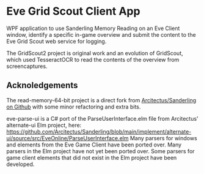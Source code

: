 # Eve Grid Scout Client App

WPF application to use Sanderling Memory Reading on an Eve Client window, identify a specific in-game overview and submit the content to the Eve Grid Scout web service for logging.

The GridScout2 project is original work and an evolution of GridScout, which used TesseractOCR to read the contents of the overview from screencaptures.

## Acknoledgements

The read-memory-64-bit project is a direct fork from [Arcitectus/Sanderling on Github](https://github.com/Arcitectus/Sanderling/tree/main/implement/read-memory-64-bit) with some minor refactoring and extra bits.

eve-parse-ui is a C# port of the ParseUserInterface.elm file from Arcitectus' alternate-ui Elm project, here: https://github.com/Arcitectus/Sanderling/blob/main/implement/alternate-ui/source/src/EveOnline/ParseUserInterface.elm
Many parsers for windows and elements from the Eve Game Client have been ported over.
Many parsers in the Elm project have not yet been ported over.
Some parsers for game client elements that did not exist in the Elm project have been developed.
